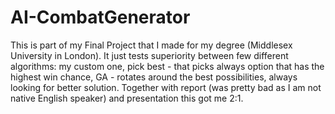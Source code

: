 # AI-CombatGenerator
This is part of my Final Project that I made for my degree (Middlesex University in London).
It just tests superiority between few different algorithms:
my custom one,
pick best - that picks always option that has the highest win chance,
GA - rotates around the best possibilities, always looking for better solution.
Together with report (was pretty bad as I am not native English speaker) and presentation this got me 2:1.
